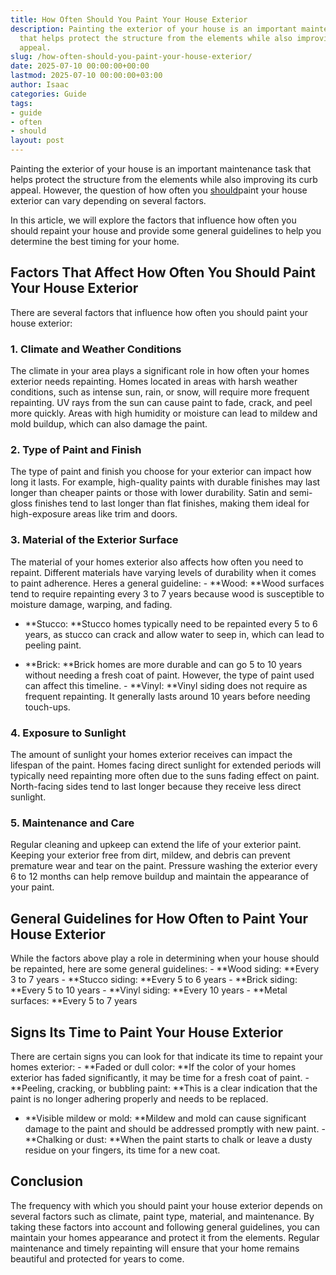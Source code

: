 ```yaml
---
title: How Often Should You Paint Your House Exterior
description: Painting the exterior of your house is an important maintenance task
  that helps protect the structure from the elements while also improving its curb
  appeal.
slug: /how-often-should-you-paint-your-house-exterior/
date: 2025-07-10 00:00:00+00:00
lastmod: 2025-07-10 00:00:00+03:00
author: Isaac
categories: Guide
tags:
- guide
- often
- should
layout: post
---
```

Painting the exterior of your house is an important maintenance task that helps protect the structure from the elements while also improving its curb appeal. However, the question of how often you [should](https://pestpolicy.com/how-often-should-you-repaint-interior-walls/)paint your house exterior can vary depending on several factors.

In this article, we will explore the factors that influence how often you should repaint your house and provide some general guidelines to help you determine the best timing for your home.

##  Factors That Affect How Often You Should Paint Your House Exterior

There are several factors that influence how often you should paint your house exterior:

###  1. Climate and Weather Conditions

The climate in your area plays a significant role in how often your homes exterior needs repainting. Homes located in areas with harsh weather conditions, such as intense sun, rain, or snow, will require more frequent repainting. UV rays from the sun can cause paint to fade, crack, and peel more quickly. Areas with high humidity or moisture can lead to mildew and mold buildup, which can also damage the paint.

###  2. Type of Paint and Finish

The type of paint and finish you choose for your exterior can impact how long it lasts. For example, high-quality paints with durable finishes may last longer than cheaper paints or those with lower durability. Satin and semi-gloss finishes tend to last longer than flat finishes, making them ideal for high-exposure areas like trim and doors.

###  3. Material of the Exterior Surface

The material of your homes exterior also affects how often you need to repaint. Different materials have varying levels of durability when it comes to paint adherence. Heres a general guideline: - **Wood: **Wood surfaces tend to require repainting every 3 to 7 years because wood is susceptible to moisture damage, warping, and fading.

- **Stucco: **Stucco homes typically need to be repainted every 5 to 6 years, as stucco can crack and allow water to seep in, which can lead to peeling paint.

- **Brick: **Brick homes are more durable and can go 5 to 10 years without needing a fresh coat of paint. However, the type of paint used can affect this timeline. - **Vinyl: **Vinyl siding does not require as frequent repainting. It generally lasts around 10 years before needing touch-ups.

###  4. Exposure to Sunlight

The amount of sunlight your homes exterior receives can impact the lifespan of the paint. Homes facing direct sunlight for extended periods will typically need repainting more often due to the suns fading effect on paint. North-facing sides tend to last longer because they receive less direct sunlight.

###  5. Maintenance and Care

Regular cleaning and upkeep can extend the life of your exterior paint. Keeping your exterior free from dirt, mildew, and debris can prevent premature wear and tear on the paint. Pressure washing the exterior every 6 to 12 months can help remove buildup and maintain the appearance of your paint.

##  General Guidelines for How Often to Paint Your House Exterior

While the factors above play a role in determining when your house should be repainted, here are some general guidelines: - **Wood siding: **Every 3 to 7 years - **Stucco siding: **Every 5 to 6 years - **Brick siding: **Every 5 to 10 years - **Vinyl siding: **Every 10 years - **Metal surfaces: **Every 5 to 7 years

##  Signs Its Time to Paint Your House Exterior

There are certain signs you can look for that indicate its time to repaint your homes exterior: - **Faded or dull color: **If the color of your homes exterior has faded significantly, it may be time for a fresh coat of paint. - **Peeling, cracking, or bubbling paint: **This is a clear indication that the paint is no longer adhering properly and needs to be replaced.

- **Visible mildew or mold: **Mildew and mold can cause significant damage to the paint and should be addressed promptly with new paint. - **Chalking or dust: **When the paint starts to chalk or leave a dusty residue on your fingers, its time for a new coat.

##  Conclusion

The frequency with which you should paint your house exterior depends on several factors such as climate, paint type, material, and maintenance. By taking these factors into account and following general guidelines, you can maintain your homes appearance and protect it from the elements. Regular maintenance and timely repainting will ensure that your home remains beautiful and protected for years to come.